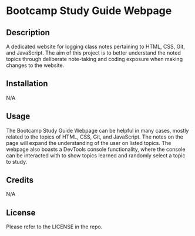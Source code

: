 # Bootcamp Study Guide Webpage

## Description

A dedicated website for logging class notes pertaining to HTML, CSS, Git, and JavaScript. The aim of this project is to better understand the noted topics through deliberate note-taking and coding exposure when making changes to the website. 

## Installation

N/A

## Usage

The Bootcamp Study Guide Webpage can be helpful in many cases, mostly related to the topics of HTML, CSS, Git, and JavaScript. The notes on the page will expand the understanding of the user on listed topics. The webpage also boasts a DevTools console functionality, where the console can be interacted with to show topics learned and randomly select a topic to study.

## Credits

N/A

## License

Please refer to the LICENSE in the repo.
